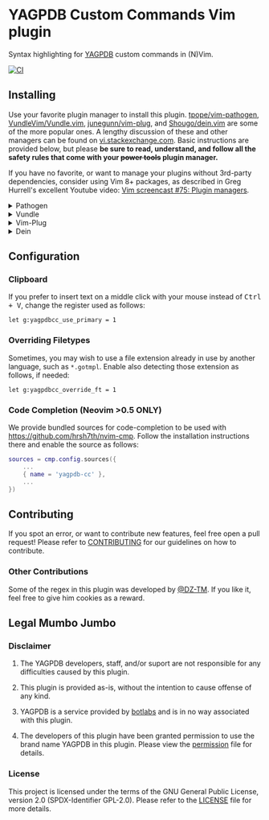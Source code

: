 # YAGPDB Custom Commands Vim plugin

Syntax highlighting for [YAGPDB](https://yagpdb.xyz) custom commands in (N)Vim.

[![CI](https://github.com/l-zeuch/yagpdb.vim/actions/workflows/ci.yml/badge.svg)](https://github.com/l-zeuch/yagpdb.vim/actions/workflows/ci.yml)

## Installing

Use your favorite plugin manager to install this plugin. [tpope/vim-pathogen](https://github.com/tpope/vim-pathogen),
[VundleVim/Vundle.vim](https://github.com/VundleVim/Vundle.vim), [junegunn/vim-plug](https://github.com/junegunn/vim-plug),
and [Shougo/dein.vim](https://github.com/Shougo/dein.vim) are some of the more popular ones.
A lengthy discussion of these and other managers can be found on
[vi.stackexchange.com](https://vi.stackexchange.com/questions/388/what-is-the-difference-between-the-vim-plugin-managers).
Basic instructions are provided below, but please **be sure to read, understand, and follow all the safety rules that
come with your ~~power tools~~ plugin manager.**

If you have no favorite, or want to manage your plugins without 3rd-party dependencies, consider using Vim 8+ packages,
as described in Greg Hurrell's excellent Youtube video:
[Vim screencast #75: Plugin managers](https://www.youtube.com/watch?v=X2_R3uxDN6g).

<details>
<summary>Pathogen</summary>
Pathogen is more of a runtime path manager than a plugin manager. You must clone the plugins' repositories yourself to
a specific location, and Pathogen makes sure they are available in Vim.

1. In the terminal,
    ```bash
    git clone https://github.com/l-zeuch/yagpdb.vim.git ~/.vim/bundle/yagpdb.vim
    ```
1. In your `vimrc`,
    ```vim
    call pathogen#infect()
    syntax on
    filetype plugin indent on
    ```
</details>

<details>
  <summary>Vundle</summary>

1. Install Vundle, according to its instructions.
1. Add the following text to your `vimrc`.
    ```vim
    call vundle#begin()
      Plugin 'l-zeuch/yagpdb.vim'
    call vundle#end()
    ```
1. Restart Vim, and run the `:PluginInstall` statement to install your plugins.
</details>

<details>
  <summary>Vim-Plug</summary>

1. Install Vim-Plug, according to its instructions.
1. Add the following text to your `vimrc`.
```vim
call plug#begin()
  Plug 'l-zeuch/yagpdb.vim'
call plug#end()
```
1. Restart Vim, and run the `:PlugInstall` statement to install your plugins.
</details>

<details>
  <summary>Dein</summary>

1. Install Dein, according to its instructions.
1. Add the following text to your `vimrc`.
    ```vim
    call dein#begin()
      call dein#add('l-zeuch/yagpdb.vim')
    call dein#end()
    ```
1. Restart Vim, and run the `:call dein#install()` statement to install your plugins.
</details>

## Configuration

### Clipboard

If you prefer to insert text on a middle click with your mouse instead of <kbd>Ctrl + V</kbd>, change the register
used as follows:

```vim
let g:yagpdbcc_use_primary = 1
```

### Overriding Filetypes

Sometimes, you may wish to use a file extension already in use by another language, such as `*.gotmpl`. Enable also
detecting those extension as follows, if needed:

```vim
let g:yagpdbcc_override_ft = 1
```

### Code Completion (Neovim >0.5 ONLY)

We provide bundled sources for code-completion to be used with https://github.com/hrsh7th/nvim-cmp.
Follow the installation instructions there and enable the source as follows:

```lua
sources = cmp.config.sources({
    ...
    { name = 'yagpdb-cc' },
    ...
})
```

## Contributing

If you spot an error, or want to contribute new features, feel free open a pull request!
Please refer to [CONTRIBUTING](CONTRIBUTING.md) for our guidelines on how to contribute.

### Other Contributions

Some of the regex in this plugin was developed by [@DZ-TM](https://github.com/DZ-TM).
If you like it, feel free to give him cookies as a reward.

## Legal Mumbo Jumbo

### Disclaimer

1) The YAGPDB developers, staff, and/or suport are not responsible for any difficulties caused by this plugin.

2) This plugin is provided as-is, without the intention to cause offense of any kind.

3) YAGPDB is a service provided by [botlabs](https://botlabs.gg) and is in no way associated with this plugin.

4) The developers of this plugin have been granted permission to use the brand name YAGPDB in this plugin.
Please view the [permission](permission.md) file for details.

### License

This project is licensed under the terms of the GNU General Public License, version 2.0 (SPDX-Identifier GPL-2.0).
Please refer to the [LICENSE](LICENSE.md) file for more details.
